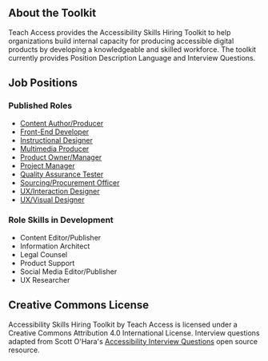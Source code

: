 ## About the Toolkit
Teach Access provides the Accessibility Skills Hiring Toolkit to help organizations build internal capacity for producing accessible digital products by developing a knowledgeable and skilled workforce. The toolkit currently provides Position Description Language and Interview Questions.

## Job Positions

### Published Roles
- [Content Author/Producer](https://kristinaengland.github.io/accessibility-skills-hiring-toolkit/roles/content-author-producer)
- [Front-End Developer](https://kristinaengland.github.io/accessibility-skills-hiring-toolkit/roles/front-end-developer)
- [Instructional Designer](https://kristinaengland.github.io/accessibility-skills-hiring-toolkit/roles/instructional-designer)
- [Multimedia Producer](https://kristinaengland.github.io/accessibility-skills-hiring-toolkit/roles/multimedia-producer)
- [Product Owner/Manager](https://kristinaengland.github.io/accessibility-skills-hiring-toolkit/roles/product-owner-manager)
- [Project Manager](https://kristinaengland.github.io/accessibility-skills-hiring-toolkit/roles/project-manager)
- [Quality Assurance Tester](https://kristinaengland.github.io/accessibility-skills-hiring-toolkit/roles/quality-assurance-tester)
- [Sourcing/Procurement Officer](https://kristinaengland.github.io/accessibility-skills-hiring-toolkit/roles/sourcing-procurement-officer)
- [UX/Interaction Designer](https://kristinaengland.github.io/accessibility-skills-hiring-toolkit/roles/ux-interaction-designer)
- [UX/Visual Designer](https://kristinaengland.github.io/accessibility-skills-hiring-toolkit/roles/ux-visual-designer)

### Role Skills in Development
- Content Editor/Publisher
- Information Architect
- Legal Counsel
- Product Support
- Social Media Editor/Publisher
- UX Researcher

## Creative Commons License
Accessibility Skills Hiring Toolkit by Teach Access is licensed under a Creative Commons Attribution 4.0 International License. Interview questions adapted from Scott O'Hara's [Accessibility Interview Questions](https://scottaohara.github.io/accessibility_interview_questions/) open source resource.
